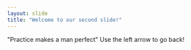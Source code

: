 ```yaml
---
layout: slide
title: "Welcome to our second slide!"
---
```

"Practice makes a man perfect" 
Use the left arrow to go back!
